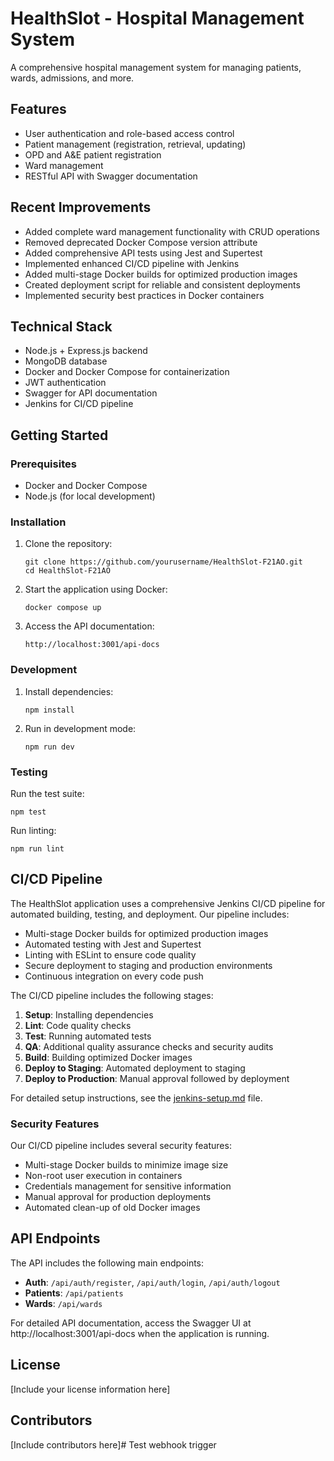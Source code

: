 # HealthSlot - Hospital Management System

A comprehensive hospital management system for managing patients, wards, admissions, and more.

## Features

- User authentication and role-based access control
- Patient management (registration, retrieval, updating)
- OPD and A&E patient registration
- Ward management
- RESTful API with Swagger documentation

## Recent Improvements

- Added complete ward management functionality with CRUD operations
- Removed deprecated Docker Compose version attribute
- Added comprehensive API tests using Jest and Supertest
- Implemented enhanced CI/CD pipeline with Jenkins
- Added multi-stage Docker builds for optimized production images
- Created deployment script for reliable and consistent deployments
- Implemented security best practices in Docker containers

## Technical Stack

- Node.js + Express.js backend
- MongoDB database
- Docker and Docker Compose for containerization
- JWT authentication
- Swagger for API documentation
- Jenkins for CI/CD pipeline

## Getting Started

### Prerequisites

- Docker and Docker Compose
- Node.js (for local development)

### Installation

1. Clone the repository:
   ```
   git clone https://github.com/yourusername/HealthSlot-F21AO.git
   cd HealthSlot-F21AO
   ```

2. Start the application using Docker:
   ```
   docker compose up
   ```

3. Access the API documentation:
   ```
   http://localhost:3001/api-docs
   ```

### Development

1. Install dependencies:
   ```
   npm install
   ```

2. Run in development mode:
   ```
   npm run dev
   ```

### Testing

Run the test suite:
```
npm test
```

Run linting:
```
npm run lint
```

## CI/CD Pipeline

The HealthSlot application uses a comprehensive Jenkins CI/CD pipeline for automated building, testing, and deployment. Our pipeline includes:

- Multi-stage Docker builds for optimized production images
- Automated testing with Jest and Supertest
- Linting with ESLint to ensure code quality
- Secure deployment to staging and production environments
- Continuous integration on every code push

The CI/CD pipeline includes the following stages:
1. **Setup**: Installing dependencies
2. **Lint**: Code quality checks
3. **Test**: Running automated tests
4. **QA**: Additional quality assurance checks and security audits
5. **Build**: Building optimized Docker images
6. **Deploy to Staging**: Automated deployment to staging
7. **Deploy to Production**: Manual approval followed by deployment

For detailed setup instructions, see the [jenkins-setup.md](jenkins-setup.md) file.

### Security Features

Our CI/CD pipeline includes several security features:
- Multi-stage Docker builds to minimize image size
- Non-root user execution in containers
- Credentials management for sensitive information
- Manual approval for production deployments
- Automated clean-up of old Docker images

## API Endpoints

The API includes the following main endpoints:

- **Auth**: `/api/auth/register`, `/api/auth/login`, `/api/auth/logout`
- **Patients**: `/api/patients`
- **Wards**: `/api/wards`

For detailed API documentation, access the Swagger UI at http://localhost:3001/api-docs when the application is running.

## License

[Include your license information here]

## Contributors

[Include contributors here]# Test webhook trigger
